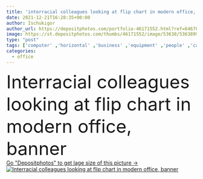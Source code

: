 ```yaml
---
title: 'interracial colleagues looking at flip chart in modern office, banner'
date: 2021-12-21T16:28:35+00:00
author: Ischukigor
author_url: https://depositphotos.com/portfolio-46171552.html?ref=64678756
image: https://st.depositphotos.com/thumbs/46171552/image/53638/536389964/api_thumb_450.jpg?forcejpeg=true
type: "post"
tags: ['computer' ,'horizontal' ,'business' ,'equipment' ,'people' ,'caucasian' ,'man' ,'crop' ,'banner' ,'modern' ,'corporate' ,'office' ,'woman' ,'device' ,'monitor' ,'job' ,'businessman' ,'together' ,'indoors' ,'blonde' ,'profession' ,'casual' ,'workplace' ,'gesture' ,'businesswoman' ,'printer' ,'colleagues' ,'scanner' ,'photocopier' ,'multiethnic' ,'interracial' ,'managers' ,'copy space' ,'young adult' ,'african american' ,'flip chart' ,'blank screen' ,'black man' ,'start up' ,'website header' ,'generation z' ,'Gen Z' ,'point with hand' ]
categories: 
  - office
---
```

<div aling="center">
            <font size="60"> Interracial colleagues looking at flip chart in modern office, banner</font>   
</div>
<div>
    <a href='https://st.depositphotos.com/thumbs/46171552/image/53638/536389964/api_thumb_450.jpg?forcejpeg=true?ref=64678756' target=_blank > Go "Depositphotos" to get lage size of this picture ->
        <img href='https://st.depositphotos.com/thumbs/46171552/image/53638/536389964/api_thumb_450.jpg?forcejpeg=true?ref=64678756' src='https://st.depositphotos.com/46171552/53638/i/950/depositphotos_536389964-stock-photo-interracial-colleagues-looking-flip-chart.jpg?forcejpeg=true' alt='Interracial colleagues looking at flip chart in modern office, banner' >
    </a>
</div>
